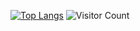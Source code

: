 [![Top Langs](https://github-readme-stats.vercel.app/api/top-langs/?username=xlbert&layout=compact)](https://github.com/anuraghazra/github-readme-stats)
![Visitor Count](https://profile-counter.glitch.me/xlbert/count.svg)
